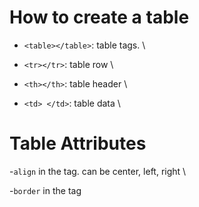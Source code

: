 # How to create a table

- `<table></table>`: table tags. \

- `<tr></tr>`: table row \

- `<th></th>`: table header \

- `<td> </td>`: table data \

# Table Attributes

-`align` in the <tr> tag. can be center, left, right \

-`border` in the <table> tag
